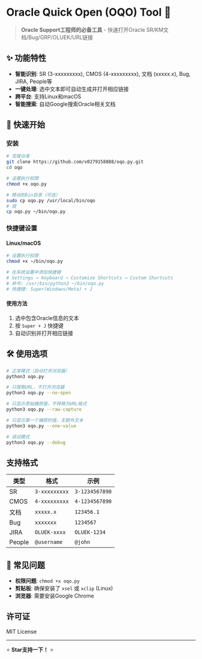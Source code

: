 # Oracle Quick Open (OQO) Tool 🚀

> **Oracle Support工程师的必备工具** - 快速打开Oracle SR/KM文档/Bug/GRP/OLUEK/URL链接

## ✨ 功能特性

- **智能识别**: SR (3-xxxxxxxxx), CMOS (4-xxxxxxxxx), 文档 (xxxxx.x), Bug, JIRA, People等
- **一键处理**: 选中文本即可自动生成并打开相应链接
- **跨平台**: 支持Linux和macOS
- **智能搜索**: 自动Google搜索Oracle相关文档

## 🚀 快速开始

### 安装
```bash
# 克隆仓库
git clone https://github.com/v0279158888/oqo.py.git
cd oqo

# 设置执行权限
chmod +x oqo.py

# 移动到bin目录（可选）
sudo cp oqo.py /usr/local/bin/oqo
# 或
cp oqo.py ~/bin/oqo.py
```

### 快捷键设置

#### Linux/macOS
```bash
# 设置执行权限
chmod +x ~/bin/oqo.py

# 在系统设置中添加快捷键
# Settings → Keyboard → Customize Shortcuts → Custom Shortcuts
# 命令: /usr/bin/python3 ~/bin/oqo.py
# 快捷键: Super(Windows/Meta) + J
```

#### 使用方法
1. 选中包含Oracle信息的文本
2. 按 `Super + J` 快捷键
3. 自动识别并打开相应链接

## 🛠️ 使用选项

```bash
# 正常模式（自动打开浏览器）
python3 oqo.py

# 只提取URL，不打开浏览器
python3 oqo.py --no-open

# 只显示原始捕获值，不转换为URL格式
python3 oqo.py --raw-capture

# 只显示第一个捕获的值，无额外文本
python3 oqo.py --one-value

# 调试模式
python3 oqo.py --debug
```

## 支持格式

| 类型 | 格式 | 示例 |
|------|------|------|
| SR | `3-xxxxxxxxx` | `3-1234567890` |
| CMOS | `4-xxxxxxxxx` | `4-1234567890` |
| 文档 | `xxxxx.x` | `123456.1` |
| Bug | `xxxxxxx` | `1234567` |
| JIRA | `OLUEK-xxxx` | `OLUEK-1234` |
| People | `@username` | `@john` |

## 🐛 常见问题

- **权限问题**: `chmod +x oqo.py`
- **剪贴板**: 确保安装了 `xsel` 或 `xclip` (Linux)
- **浏览器**: 需要安装Google Chrome

## 许可证

MIT License

---

⭐ **Star支持一下！** ⭐

